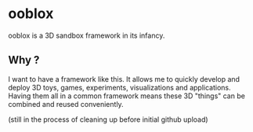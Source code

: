 # ooblox

ooblox is a 3D sandbox framework in its infancy.

## Why ?

I want to have a framework like this.
It allows me to quickly develop and deploy 3D toys, games, experiments, visualizations and applications.
Having them all in a common framework means these 3D "things" can be combined and reused conveniently.

(still in the process of cleaning up before initial github upload)
